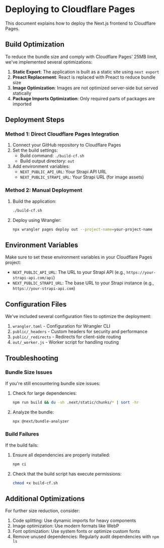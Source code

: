 # Deploying to Cloudflare Pages

This document explains how to deploy the Next.js frontend to Cloudflare Pages.

## Build Optimization

To reduce the bundle size and comply with Cloudflare Pages' 25MB limit, we've implemented several optimizations:

1. **Static Export**: The application is built as a static site using `next export`
2. **Preact Replacement**: React is replaced with Preact to reduce bundle size
3. **Image Optimization**: Images are not optimized server-side but served statically
4. **Package Imports Optimization**: Only required parts of packages are imported

## Deployment Steps

### Method 1: Direct Cloudflare Pages Integration

1. Connect your GitHub repository to Cloudflare Pages
2. Set the build settings:
   - Build command: `./build-cf.sh`
   - Build output directory: `out`
3. Add environment variables:
   - `NEXT_PUBLIC_API_URL`: Your Strapi API URL
   - `NEXT_PUBLIC_STRAPI_URL`: Your Strapi URL (for image assets)

### Method 2: Manual Deployment

1. Build the application:
   ```bash
   ./build-cf.sh
   ```

2. Deploy using Wrangler:
   ```bash
   npx wrangler pages deploy out --project-name=your-project-name
   ```

## Environment Variables

Make sure to set these environment variables in your Cloudflare Pages project:

- `NEXT_PUBLIC_API_URL`: The URL to your Strapi API (e.g., `https://your-strapi-api.com/api`)
- `NEXT_PUBLIC_STRAPI_URL`: The base URL to your Strapi instance (e.g., `https://your-strapi-api.com`)

## Configuration Files

We've included several configuration files to optimize the deployment:

1. `wrangler.toml` - Configuration for Wrangler CLI
2. `public/_headers` - Custom headers for security and performance
3. `public/_redirects` - Redirects for client-side routing
4. `out/_worker.js` - Worker script for handling routing

## Troubleshooting

### Bundle Size Issues

If you're still encountering bundle size issues:

1. Check for large dependencies:
   ```bash
   npm run build && du -sh .next/static/chunks/* | sort -hr
   ```

2. Analyze the bundle:
   ```bash
   npx @next/bundle-analyzer
   ```

### Build Failures

If the build fails:

1. Ensure all dependencies are properly installed:
   ```bash
   npm ci
   ```

2. Check that the build script has execute permissions:
   ```bash
   chmod +x build-cf.sh
   ```

## Additional Optimizations

For further size reduction, consider:

1. Code splitting: Use dynamic imports for heavy components
2. Image optimization: Use modern formats like WebP
3. Font optimization: Use system fonts or optimize custom fonts
4. Remove unused dependencies: Regularly audit dependencies with `npm ls`